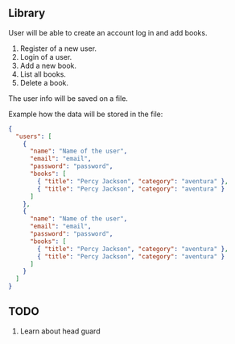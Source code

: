 ## Library

User will be able to create an account log in and add books.

1. Register of a new user.
2. Login of a user.
3. Add a new book.
4. List all books.
5. Delete a book.

The user info will be saved on a file.

Example how the data will be stored in the file:

```json
{
  "users": [
    {
      "name": "Name of the user",
      "email": "email",
      "password": "password",
      "books": [
        { "title": "Percy Jackson", "category": "aventura" },
        { "title": "Percy Jackson", "category": "aventura" }
      ]
    },
    {
      "name": "Name of the user",
      "email": "email",
      "password": "password",
      "books": [
        { "title": "Percy Jackson", "category": "aventura" },
        { "title": "Percy Jackson", "category": "aventura" }
      ]
    }
  ]
}
```

## TODO

1. Learn about head guard
